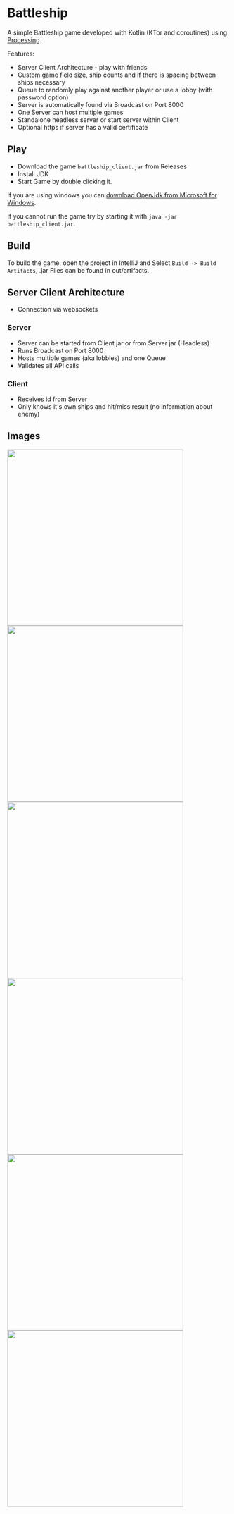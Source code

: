 # Battleship

A simple Battleship game developed with Kotlin (KTor and coroutines) using [Processing](https://processing.org/de/).

Features:
- Server Client Architecture - play with friends
- Custom game field size, ship counts and if there is spacing between ships necessary
- Queue to randomly play against another player or use a lobby (with password option)
- Server is automatically found via Broadcast on Port 8000
- One Server can host multiple games
- Standalone headless server or start server within Client
- Optional https if server has a valid certificate

## Play

- Download the game `battleship_client.jar` from Releases
- Install JDK
- Start Game by double clicking it.

If you are using windows you can [download OpenJdk from Microsoft for Windows](https://docs.microsoft.com/de-de/java/openjdk/download).

If you cannot run the game try by starting it with `java -jar battleship_client.jar`.

## Build

To build the game, open the project in IntelliJ and Select `Build -> Build Artifacts`, .jar Files can be found in out/artifacts.

## Server Client Architecture

- Connection via websockets

### Server

- Server can be started from Client jar or from Server jar (Headless)
- Runs Broadcast on Port 8000
- Hosts multiple games (aka lobbies) and one Queue
- Validates all API calls

### Client

- Receives id from Server
- Only knows it's own ships and hit/miss result (no information about enemy)

## Images

<img src="https://user-images.githubusercontent.com/13292441/173239158-1b02059c-553d-41f7-b315-14058a13f701.jpg" width="400"> <img src="https://user-images.githubusercontent.com/13292441/173239036-634652dc-7183-4b6b-8dbd-4419ee47a9f9.jpg" width="400">
<img src="https://user-images.githubusercontent.com/13292441/173239038-63d2c5f6-8a1a-4d36-84c3-018d658847c2.jpg" width="400">
<img src="https://user-images.githubusercontent.com/13292441/173239041-034b0a34-54a4-4635-8210-04000bf55d50.jpg" width="400">
<img src="https://user-images.githubusercontent.com/13292441/173239043-a9787354-009f-45b3-aa0a-3dbfe6140f5c.jpg" width="400">
<img src="https://user-images.githubusercontent.com/13292441/173239209-0ad935a8-21de-4678-959b-f79be17139dc.jpg" width="400">
